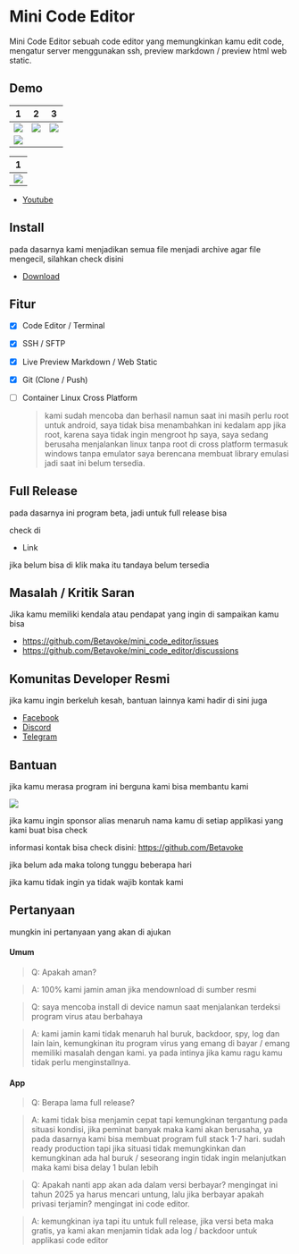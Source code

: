 # Mini Code Editor

Mini Code Editor sebuah code editor yang memungkinkan kamu edit code, mengatur server menggunakan ssh, preview markdown / preview html web static.

## Demo

| 1                                                                                         | 2                                                                                         | 3                                                                                         |
|-------------------------------------------------------------------------------------------|-------------------------------------------------------------------------------------------|-------------------------------------------------------------------------------------------|
| ![](https://github.com/Betavoke/mini_code_editor/blob/main/assets/mini_code_editor/1.png) | ![](https://github.com/Betavoke/mini_code_editor/blob/main/assets/mini_code_editor/2.png) | ![](https://github.com/Betavoke/mini_code_editor/blob/main/assets/mini_code_editor/3.png) |
| ![](https://github.com/Betavoke/mini_code_editor/blob/main/assets/mini_code_editor/4.png) |                                                                                           |                                                                                           |

| 1                                                                                         |
|-------------------------------------------------------------------------------------------|
| ![](https://github.com/Betavoke/mini_code_editor/blob/main/assets/mini_code_editor/5.png) |


- [Youtube](https://www.youtube.com/@BetaVoke)

## Install

pada dasarnya kami menjadikan semua file menjadi archive agar file mengecil, silahkan check disini

- [Download]()


## Fitur

- [x] Code Editor / Terminal
- [x] SSH / SFTP
- [x] Live Preview Markdown / Web Static
- [x] Git (Clone / Push)
- [ ] Container Linux Cross Platform
    > kami sudah mencoba dan berhasil namun saat ini masih perlu root untuk android, saya tidak bisa menambahkan ini kedalam app jika root,
      karena saya tidak ingin mengroot hp saya, saya sedang berusaha menjalankan linux tanpa root di cross platform termasuk windows tanpa emulator
      saya berencana membuat library emulasi jadi saat ini belum tersedia.

    
## Full Release

pada dasarnya ini program beta, jadi untuk full release bisa 

check di

- Link

jika belum bisa di klik maka itu tandaya belum tersedia

## Masalah / Kritik Saran

Jika kamu memiliki kendala atau pendapat yang ingin di sampaikan kamu bisa 

- https://github.com/Betavoke/mini_code_editor/issues
- https://github.com/Betavoke/mini_code_editor/discussions

## Komunitas Developer Resmi

jika kamu ingin berkeluh kesah, bantuan lainnya kami hadir di sini juga

- [Facebook](https://web.facebook.com/groups/developerglobalpublic)
- [Discord](https://discord.gg/xgGVe5Mx)
- [Telegram](https://t.me/DEVELOPER_GLOBAL_PUBLIC)

## Bantuan

jika kamu merasa program ini berguna kami bisa membantu kami

![](https://github.com/Betavoke/.github/blob/main/assets/gibran_brian_darel.png)

jika kamu ingin sponsor alias menaruh nama kamu di setiap applikasi yang kami buat bisa check

informasi kontak bisa check disini: https://github.com/Betavoke

jika belum ada maka tolong tunggu beberapa hari

jika kamu tidak ingin ya tidak wajib kontak kami


## Pertanyaan 

mungkin ini pertanyaan yang akan di ajukan

#### Umum

> Q: Apakah aman?

> A: 100% kami jamin aman jika mendownload di sumber resmi

> Q: saya mencoba install di device namun saat menjalankan terdeksi program virus atau berbahaya

> A: kami jamin kami tidak menaruh hal buruk, backdoor, spy, log dan lain lain, kemungkinan itu program virus yang emang di bayar / emang memiliki masalah dengan kami.
  ya pada intinya jika kamu ragu kamu tidak perlu menginstallnya.

#### App

> Q: Berapa lama full release?

> A: kami tidak bisa menjamin cepat tapi kemungkinan tergantung pada situasi kondisi, jika peminat banyak maka kami akan berusaha, ya pada dasarnya kami bisa membuat program full stack 1-7 hari. sudah ready production
 tapi jika situasi tidak memungkinkan dan kemungkinan ada hal buruk / seseorang ingin tidak ingin melanjutkan maka kami bisa delay 1 bulan lebih

> Q: Apakah nanti app akan ada dalam versi berbayar? mengingat ini tahun 2025 ya harus mencari untung, lalu jika berbayar apakah privasi terjamin? mengingat ini code editor.

> A: kemungkinan iya tapi itu untuk full release, jika versi beta maka gratis, ya kami akan menjamin tidak ada log / backdoor untuk applikasi code editor